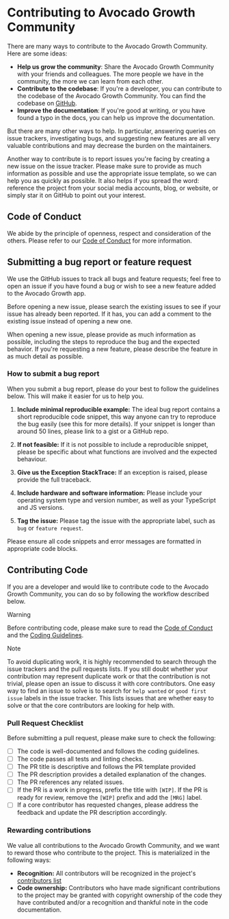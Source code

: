 # Contributing to Avocado Growth Community

There are many ways to contribute to the Avocado Growth Community. Here are some ideas:

- **Help us grow the community**: Share the Avocado Growth Community with your friends and colleagues. The more people we have in the community, the more we can learn from each other.
- **Contribute to the codebase**: If you're a developer, you can contribute to the codebase of the Avocado Growth Community. You can find the codebase on [GitHub](https://github.com/Avocado-Community).
- **Improve the documentation**: If you're good at writing, or you have found a typo in the docs, you can help us improve the documentation.

But there are many other ways to help. In particular, answering queries on issue trackers, investigating bugs, and suggesting new features are all very valuable contributions and may decrease the burden on the maintainers.

Another way to contribute is to report issues you're facing by creating a new issue on the issue tracker. Please make sure to provide as much information as possible and use the appropriate issue template, so we can help you as quickly as possible. It also helps if you spread the word: reference the project from your social media accounts, blog, or website, or simply star it on GitHub to point out your interest.


## Code of Conduct
We abide by the principle of openness, respect and consideration of the others. Please refer to our [Code of Conduct](CODE_OF_CONDUCT.md) for more information.

## Submitting a bug report or feature request

We use the GitHub issues to track all bugs and feature requests; feel free to open an issue if you have found a bug or wish to see a new feature added to the Avocado Growth app.

Before opening a new issue, please search the existing issues to see if your issue has already been reported. If it has, you can add a comment to the existing issue instead of opening a new one.

When opening a new issue, please provide as much information as possible, including the steps to reproduce the bug and the expected behavior. If you're requesting a new feature, please describe the feature in as much detail as possible.

### How to submit a bug report

When you submit a bug report, please do your best to follow the guidelines below. This will make it easier for us to help you.

1. **Include minimal reproducible example:** The ideal bug report contains a short reproducible code snippet, this way anyone can try to reproduce the bug easily (see this for more details). If your snippet is longer than around 50 lines, please link to a gist or a GitHub repo.

2. **If not feasible:** If it is not possible to include a reproducible snippet, please be specific about what functions are involved and the expected behaviour.

3. **Give us the Exception StackTrace:** If an exception is raised, please provide the full traceback.

4. **Include hardware and software information:** Please include your operating system type and version number, as well as your TypeScript and JS versions.
5. **Tag the issue:** Please tag the issue with the appropriate label, such as `bug` or `feature request`.

Please ensure all code snippets and error messages are formatted in appropriate code blocks.

## Contributing Code

If you are a developer and would like to contribute code to the Avocado Growth Community, you can do so by following the workflow described below.

> [!WARNING]
> Before contributing code, please make sure to read the [Code of Conduct](CODE_OF_CONDUCT.md) and the [Coding Guidelines](GUIDELINES.md).


> [!NOTE]
> To avoid duplicating work, it is highly recommended to search through the issue trackers and the pull requests lists. If you still doubt whether your contribution may represent duplicate work or that the contribution is not trivial, please open an issue to discuss it with core contributors.
> One easy way to find an issue to solve is to search for `help wanted` or `good first issue` labels in the issue tracker. This lists issues that are whether easy to solve or that the core contributors are looking for help with.

### Pull Request Checklist

Before submitting a pull request, please make sure to check the following:

- [ ] The code is well-documented and follows the coding guidelines.
- [ ] The code passes all tests and linting checks.
- [ ] The PR title is descriptive and follows the PR template provided
- [ ] The PR description provides a detailed explanation of the changes.
- [ ] The PR references any related issues.
- [ ] If the PR is a work in progress, prefix the title with `[WIP]`. If the PR is ready for review, remove the `[WIP]` prefix and add the `[MRG]` label.
- [ ] If a core contributor has requested changes, please address the feedback and update the PR description accordingly.

### Rewarding contributions

We value all contributions to the Avocado Growth Community, and we want to reward those who contribute to the project. This is materialized in the following ways:

- **Recognition:** All contributors will be recognized in the project's [contributors list]()
- **Code ownership:** Contributors who have made significant contributions to the project may be granted with copyright ownership of the code they have contributed and/or a recognition and thankful note in the code documentation.
